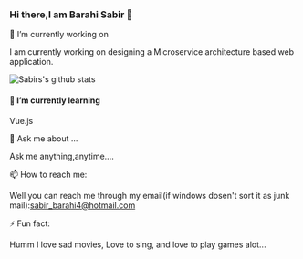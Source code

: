 ### Hi there,I am Barahi Sabir  👋



 🔭 I’m currently working on 

I am currently working on designing a Microservice architecture based web application.

![Sabirs's github stats](https://github-readme-stats.vercel.app/api?username=sabi1125)


#### 🌱 I’m currently learning

Vue.js

💬 Ask me about ...

Ask me anything,anytime....

📫 How to reach me: 

Well you can reach me through my email(if windows dosen't sort it as junk mail):[sabir_barahi4@hotmail.com](sabir_barahi4@hotmail.com)

⚡ Fun fact: 

Humm I love sad movies, Love to sing, and love to play games alot...




